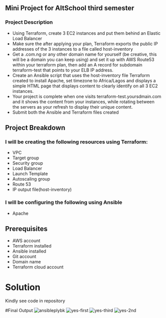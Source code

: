 ## Mini Project for AltSchool third semester
### Project Description
- Using Terraform, create 3 EC2 instances and put them behind an Elastic Load Balancer
- Make sure the after applying your plan, Terraform exports the public IP addresses of the 3 instances to a file called host-inventory
- Get a .com.ng or any other domain name for yourself (be creative, this will be a domain you can keep using) and set it up with AWS Route53 within your  terraform plan, then add an A record for subdomain terraform-test that points to your ELB IP address.
- Create an Ansible script that uses the host-inventory file Terraform created to install Apache, set timezone to Africa/Lagos and displays a simple HTML page that displays content to clearly identify on all 3 EC2 instances.
- Your project is complete when one visits terraform-test.yoursdmain.com and it shows the content from your instances, while rotating between the servers as your refresh to display their unique content.
- Submit both the Ansible and Terraform files created

## Project Breakdown
### I will be creating the following resources using Terraform:
- VPC
- Target group
- Security group
- Load Balancer
- Launch Template
- Autoscaling group
- Route 53
- IP output file(host-inventory)

### I will be configuring the following using Ansible
- Apache

## Prerequisites
- AWS account
- Terraform installed
- Ansible installed
- Git account
- Domain name
- Terraform cloud account

# Solution
Kindly see code in repository

#Final Output
![ansibleplybk](https://user-images.githubusercontent.com/99274632/216162556-c9e63f69-873f-4565-adf5-7ff25059a6f4.PNG)
![yes-first](https://user-images.githubusercontent.com/99274632/216162590-fe8e2fb2-943f-4f44-b8b9-89dcf79e10f3.PNG)
![yes-third](https://user-images.githubusercontent.com/99274632/216162626-5ee8788b-ad94-454e-8cd2-9b0ac82452b1.PNG)
![yes-2nd](https://user-images.githubusercontent.com/99274632/216162614-50e4f0be-1a7f-4a8b-8616-b149317205bf.PNG)
